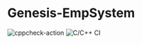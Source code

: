 # Genesis-EmpSystem
![cppcheck-action](https://github.com/99002464/Genesis-EmpSystem/workflows/cppcheck-action/badge.svg)
![C/C++ CI](https://github.com/99002464/Genesis-EmpSystem/workflows/C/C++%20CI/badge.svg)
